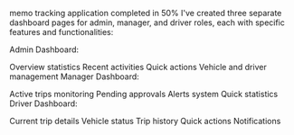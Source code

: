 memo tracking application completed in 50%
I've created three separate dashboard pages for admin, manager, and driver roles, each with specific features and functionalities:

Admin Dashboard:

Overview statistics
Recent activities
Quick actions
Vehicle and driver management
Manager Dashboard:

Active trips monitoring
Pending approvals
Alerts system
Quick statistics
Driver Dashboard:

Current trip details
Vehicle status
Trip history
Quick actions
Notifications
